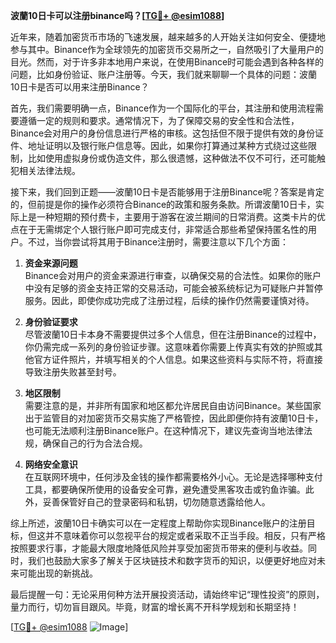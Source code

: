 **波蘭10日卡可以注册binance吗？[[TG💪+ @esim1088](https://t.me/s/esim1088)]**

近年来，随着加密货币市场的飞速发展，越来越多的人开始关注如何安全、便捷地参与其中。Binance作为全球领先的加密货币交易所之一，自然吸引了大量用户的目光。然而，对于许多非本地用户来说，在使用Binance时可能会遇到各种各样的问题，比如身份验证、账户注册等。今天，我们就来聊聊一个具体的问题：波蘭10日卡是否可以用来注册Binance？

首先，我们需要明确一点，Binance作为一个国际化的平台，其注册和使用流程需要遵循一定的规则和要求。通常情况下，为了保障交易的安全性和合法性，Binance会对用户的身份信息进行严格的审核。这包括但不限于提供有效的身份证件、地址证明以及银行账户信息等。因此，如果你打算通过某种方式绕过这些限制，比如使用虚拟身份或伪造文件，那么很遗憾，这种做法不仅不可行，还可能触犯相关法律法规。

接下来，我们回到正题——波蘭10日卡是否能够用于注册Binance呢？答案是肯定的，但前提是你的操作必须符合Binance的政策和服务条款。所谓波蘭10日卡，实际上是一种短期的预付费卡，主要用于游客在波兰期间的日常消费。这类卡片的优点在于无需绑定个人银行账户即可完成支付，非常适合那些希望保持匿名性的用户。不过，当你尝试将其用于Binance注册时，需要注意以下几个方面：

1. **资金来源问题**  
   Binance会对用户的资金来源进行审查，以确保交易的合法性。如果你的账户中没有足够的资金支持正常的交易活动，可能会被系统标记为可疑账户并暂停服务。因此，即使你成功完成了注册过程，后续的操作仍然需要谨慎对待。

2. **身份验证要求**  
   尽管波蘭10日卡本身不需要提供过多个人信息，但在注册Binance的过程中，你仍需完成一系列的身份验证步骤。这意味着你需要上传真实有效的护照或其他官方证件照片，并填写相关的个人信息。如果这些资料与实际不符，将直接导致注册失败甚至封号。

3. **地区限制**  
   需要注意的是，并非所有国家和地区都允许居民自由访问Binance。某些国家出于监管目的对加密货币交易实施了严格管控，因此即便你持有波蘭10日卡，也可能无法顺利注册Binance账户。在这种情况下，建议先查询当地法律法规，确保自己的行为合法合规。

4. **网络安全意识**  
   在互联网环境中，任何涉及金钱的操作都需要格外小心。无论是选择哪种支付工具，都要确保所使用的设备安全可靠，避免遭受黑客攻击或钓鱼诈骗。此外，妥善保管好自己的登录密码和私钥，切勿随意透露给他人。

综上所述，波蘭10日卡确实可以在一定程度上帮助你实现Binance账户的注册目标，但这并不意味着你可以忽视平台的规定或者采取不正当手段。相反，只有严格按照要求行事，才能最大限度地降低风险并享受加密货币带来的便利与收益。同时，我们也鼓励大家多了解关于区块链技术和数字货币的知识，以便更好地应对未来可能出现的新挑战。

最后提醒一句：无论采用何种方法开展投资活动，请始终牢记“理性投资”的原则，量力而行，切勿盲目跟风。毕竟，财富的增长离不开科学规划和长期坚持！

[[TG💪+ @esim1088](https://t.me/s/esim1088) ![Image](https://i.postimg.cc/4NQfJmqS/Snipaste-2025-05-13-00-14-12.png)]